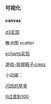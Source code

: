 ### 可视化

#### canvas

[d3实现](https://zhaocchen.github.io/vislab/d3)

散点图 scatter


[echarts实现](https://zhaocchen.github.io/vislab/echarts)

[游戏-投掷骰子craps](https://zhaocchen.github.io/vislab/game/craps/craps.html)



小动画：

[闪烁的星星](https://zhaocchen.github.io/star_twinkle.html)

[0过渡到100](https://zhaocchen.github.io/timer.html)



